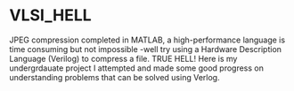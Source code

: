 # VLSI_HELL
JPEG compression completed in MATLAB, a high-performance language is time consuming but not impossible -well try using a Hardware Description Language (Verilog) to compress a file. TRUE HELL! Here is my undergrdauate project I attempted and made some good progress on understanding problems that can be solved using Verlog. 
